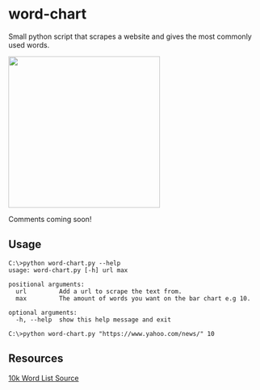 # word-chart
Small python script that scrapes a website and gives the most commonly used words.

<img src="https://puu.sh/zwCA2/92a8d70871.png" width="300px" height="300px">

Comments coming soon!

## Usage

```
C:\>python word-chart.py --help
usage: word-chart.py [-h] url max

positional arguments:
  url         Add a url to scrape the text from.
  max         The amount of words you want on the bar chart e.g 10.

optional arguments:
  -h, --help  show this help message and exit

C:\>python word-chart.py "https://www.yahoo.com/news/" 10
```

## Resources

[10k Word List Source](https://github.com/first20hours/google-10000-english/blob/master/google-10000-english.txt)
